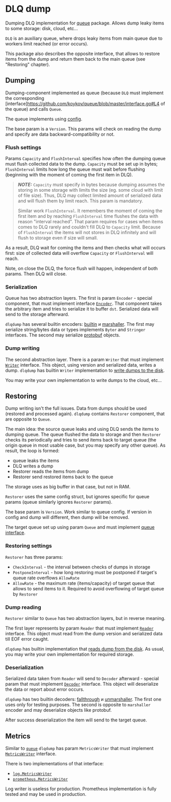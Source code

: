 # DLQ dump

Dumping DLQ implementation for [queue](https://github.com/koykov/queue) package. Allows dump leaky items to some storage:
disk, cloud, etc...

`DLQ` is an auxiliary queue, where drops leaky items from main queue due to workers limit reached (or error occurs).

This package also describes the opposite interface, that allows to restore items from the dump and return them back to
the main queue (see "Restoring" chapter).

## Dumping

Dumping-component implemented as queue (because `DLQ` must implement the corresponding
[interface]https://github.com/koykov/queue/blob/master/interface.go#L4 of the queue) and calls `Queue`.

The queue implements using [config](https://github.com/koykov/dlqdump/blob/master/config.go#L18).

The base param is a `Version`. This params will check on reading the dump and specify are data backward-compatibility or
not.

### Flush settings

Params `Capacity` and `FlushInterval` specifies how often the dumping queue must flush collected data to the dump.
`Capacity` must be set up in bytes; `FlushInterval` limits how long the queue must wait before flushing (beginning with
the moment of coming the first item in DLQ).

> **_NOTE:_**  `Capacity` must specify in bytes because dumping assumes the storing in some storage with limits the size
> (eg. some cloud with limit of file size). Thus, DLQ may collect limited amount of serialized data and will flush them
> by limit reach. This param is mandatory.
> 
> Similar work `FlushInterval`. It remembers the moment of coming the first item and by reaching `FlushInterval` time
> flushes the data with reason "interval reached". That param requires for cases when items comes to DLQ rarely and
> couldn't fill DLQ to `Capacity` limit. Because of `FlushInterval` the items will not stores in DLQ infinitely and will
> flush to storage even if size will small.

As a result, DLQ wait for coming the items and then checks what will occurs first: size of collected data will overflow
`Capacity` or `FlushInterval` will reach.

Note, on close the DLQ, the force flush will happen, independent of both params. Then DLQ will close.

### Serialization

Queue has two abstraction layers. The first is param `Encoder` - special component, that must implement interface
[`Encoder`](encoder.go). That component takes the arbitrary item and tries to serialize it to buffer `dst`.
Serialized data will send to the storage afterward.

`dlqdump` has several builtin encoders:
[builtin](encoder/builtin.go) и
[marshaller](encoder/marshaller.go).
The first may serialize string/bytes data or types implements `Byter` and `Stringer` interfaces.
The second may serialize [protobuf](https://en.wikipedia.org/wiki/Protocol_Buffers) objects.

### Dump writing

The second abstraction layer. There is a param `Writer` that must implement [`Writer`](writer.go) interface. This object,
using version and serialized data, writes a dump. `dlqdump` has builtin `Writer` implementation to 
[write dumps to the disk](fs).

You may write your own implementation to write dumps to the cloud, etc...

## Restoring

Dump writing isn't the full issues. Data from dumps should be used (restored and processed again). `dlqdump` contains
`Restorer` component, that are opposite to `Queue`.

The main idea: the source queue leaks and using DLQ sends the items to dumping queue. The queue flushed the data to
storage and then `Restorer` checks its periodically and tries to send items back to target queue (the origin queue in
most usable case, but you may specify any other queue).
As result, the loop is formed:
* queue leaks the items
* DLQ writes a dump
* Restorer reads the items from dump
* Restorer send restored items back to the queue

The storage uses as big buffer in that case, but not in RAM.

`Restorer` uses the same config struct, but ignores specific for queue params (queue similarly ignores `Restorer` params).

The base param is `Version`. Work similar to queue config. If version in config and dump will different, then dump will
be removed.

The target queue set up using param `Queue` and must implement [queue interface](https://github.com/koykov/queue/blob/master/interface.go#L4).

### Restoring settings

`Restorer` has three params:
* `CheckInterval` - the interval between checks of dumps in storage
* `PostponeInterval` - how long restoring must be postponed if target's queue rate overflows `AllowRate`
* `AllowRate` - the maximum rate (items/capacity) of target queue that allows to send items to it. Required to avoid
overflowing of target queue by `Restorer`

### Dump reading

`Restorer` similar to `Queue` has two abstraction layers, but in reverse meaning.

The first layer represents by param `Reader` that must implement [`Reader`](reader.go) interface. This object must read
from the dump version and serialized data till EOF error caught.

`dlqdump` has builtin implementation that [reads dump from the disk](fs). As usual, you may write your own implementation
for required storage.

### Deserialization

Serialized data taken from `Reader` will send to `Decoder` afterward - special param that must implement
[`Decoder`](decoder.go) interface. This object will deserialize the data or report about error occurs.

`dlqdump` has two builtin decoders:
[fallthrough](decoder/fallthrough.go) и
[unmarshaller](decoder/unmarshaller.go). The first one uses only for testing purposes. The second is opposite to
`marshaller` encoder and may deserialize objects like protobuf.

After success deserialization the item will send to the target queue.

## Metrics

Similar to [`queue`](https://github.com/koykov/queue) `dlqdump` has param `MetricsWriter` that must implement
[`MetricsWriter`](https://github.com/koykov/dlqdump/blob/master/metrics.go#L4) interface.

There is two implementations of that interface:
* [`log.MetricsWriter`](metrics/log/writer.go)
* [`prometheus.MetricsWriter`](metrics/prometheus/writer.go)

Log writer is useless for production. Prometheus implementation is fully tested and may be used in production.

